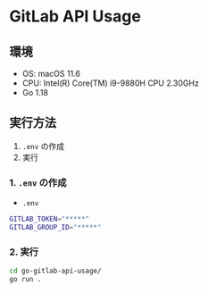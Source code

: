 # GitLab API Usage

## 環境

- OS: macOS 11.6
- CPU: Intel(R) Core(TM) i9-9880H CPU 2.30GHz
- Go 1.18

## 実行方法

1. `.env` の作成
2. 実行

### 1. `.env` の作成

- `.env`

```sh
GITLAB_TOKEN="*****"
GITLAB_GROUP_ID="*****"
```

### 2. 実行

```sh
cd go-gitlab-api-usage/
go run .
```
